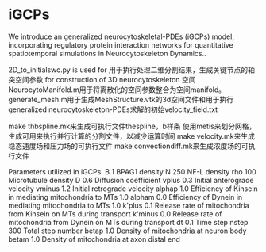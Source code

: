 # iGCPs
We introduce an generalized neurocytoskeletal-PDEs (iGCPs) model, incorporating regulatory protein interaction networks for quantitative spatiotemporal simulations in Neurocytoskeleton Dynamics..

2D_to_initialswc.py is used for 用于执行处理二维分割结果，生成关键节点的轴突空间参数 for construction of 3D neurocytoskeleton 空间
NeurocytoManifold.m用于将离散化的空间参数整合为空间manifold。
generate_mesh.m用于生成MeshStructure.vtk的3d空间文件和用于执行generalized neurocytoskeleton-PDEs求解的初始velocity_field.txt

make thbspline.mk来生成可执行文件thespline，b样条
使用metis来划分网格，生成可用来执行并行计算的分割文件，以减少运算时间
make velocity.mk来生成稳态速度场和压力场的可执行文件
make convectiondiff.mk来生成浓度场的可执行文件

Parameters utilized in iGCPs.
B 1 BPAG1 density
N 250 NF-L density
rho 100 Microtubule density
D 0.6 Diffusion coefficient
vplus 0.3 Initial anterograde velocity
vminus 1.2 Initial retrograde velocity
alphap 1.0 Efficiency of Kinsein in mediating mitochondria to MTs 1.0
alpham 0.0 Efficiency of Dynein in mediating mitochondria to MTs 1.0
k'plus 0.1 Release rate of mitochondria from Kinsein on MTs during transport 
k'minus 0.0 Release rate of mitochondria from Dynein on MTs during transport 
dt 0.1 Time step
nstep 300 Total step number
betap 1.0 Density of mitochondria at neuron body
betam 1.0 Density of mitochondria at axon distal end

